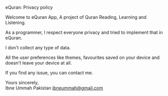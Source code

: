 eQuran: Privacy policy

Welcome to eQuran App, A project of Quran Reading, Learning and Listening.

As a programmer, I respect everyone privacy and tried to implement that in eQuran.

I don't collect any type of data.

All the user preferences like themes, favourites saved on your device and doesn't leave your device at all.

If you find any issue, you can contact me.


Yours sincerely,  
Ibne Ummah
Pakistan
ibneummah@gmail.com
